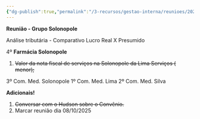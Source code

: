 ```yaml
---
{"dg-publish":true,"permalink":"/3-recursos/gestao-interna/reunioes/202507161300-reuniao-grupo-solonopole/","dgPassFrontmatter":true,"created":"2025-07-16T11:05:31.766-03:00","updated":"2025-08-12T10:57:22.013-03:00"}
---
```


**Reunião - Grupo Solonopole**

Análise tributária - Comparativo Lucro Real X Presumido

4º **Farmácia Solonopole**

1) ~~Valor da nota fiscal de serviços na Solonopole da Lima Serviços ( menor);~~

3º Com. Med. Solonopole
1º Com. Med. Lima
2º Com. Med. Silva

**Adicionais!**

1) ~~Conversar com o Hudson sobre o Convênio.~~
2) Marcar reunião dia 08/10/2025



